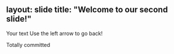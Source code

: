 layout: slide
title: "Welcome to our second slide!"
---
Your text
Use the left arrow to go back!

Totally committed
